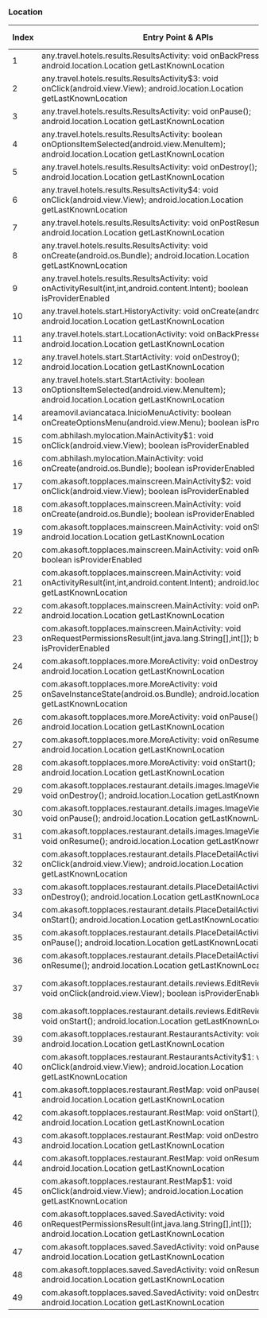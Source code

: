### Location
| Index | Entry Point & APIs | Screen shot | Resource id | Label |
| ------------- | ------------- | ------------- |-------------|-------------|
| 1 | any.travel.hotels.results.ResultsActivity: void onBackPressed(); android.location.Location getLastKnownLocation | ![](C:\Users\hfu\Documents\COSMOS\output\py\Play_win8\Travel_Local\any.travel.hotels\any.travel.hotels.results.ResultsActivity.png) |  | |
| 2 | any.travel.hotels.results.ResultsActivity$3: void onClick(android.view.View); android.location.Location getLastKnownLocation | ![](C:\Users\hfu\Documents\COSMOS\output\py\Play_win8\Travel_Local\any.travel.hotels\any.travel.hotels.results.ResultsActivity.png) |  | |
| 3 | any.travel.hotels.results.ResultsActivity: void onPause(); android.location.Location getLastKnownLocation | ![](C:\Users\hfu\Documents\COSMOS\output\py\Play_win8\Travel_Local\any.travel.hotels\any.travel.hotels.results.ResultsActivity.png) |  | |
| 4 | any.travel.hotels.results.ResultsActivity: boolean onOptionsItemSelected(android.view.MenuItem); android.location.Location getLastKnownLocation | ![](C:\Users\hfu\Documents\COSMOS\output\py\Play_win8\Travel_Local\any.travel.hotels\any.travel.hotels.results.ResultsActivity.png) |  | |
| 5 | any.travel.hotels.results.ResultsActivity: void onDestroy(); android.location.Location getLastKnownLocation | ![](C:\Users\hfu\Documents\COSMOS\output\py\Play_win8\Travel_Local\any.travel.hotels\any.travel.hotels.results.ResultsActivity.png) |  | |
| 6 | any.travel.hotels.results.ResultsActivity$4: void onClick(android.view.View); android.location.Location getLastKnownLocation | ![](C:\Users\hfu\Documents\COSMOS\output\py\Play_win8\Travel_Local\any.travel.hotels\any.travel.hotels.results.ResultsActivity.png) |  | |
| 7 | any.travel.hotels.results.ResultsActivity: void onPostResume(); android.location.Location getLastKnownLocation | ![](C:\Users\hfu\Documents\COSMOS\output\py\Play_win8\Travel_Local\any.travel.hotels\any.travel.hotels.results.ResultsActivity.png) |  | |
| 8 | any.travel.hotels.results.ResultsActivity: void onCreate(android.os.Bundle); android.location.Location getLastKnownLocation | ![](C:\Users\hfu\Documents\COSMOS\output\py\Play_win8\Travel_Local\any.travel.hotels\any.travel.hotels.results.ResultsActivity.png) |  | |
| 9 | any.travel.hotels.results.ResultsActivity: void onActivityResult(int,int,android.content.Intent); boolean isProviderEnabled | ![](C:\Users\hfu\Documents\COSMOS\output\py\Play_win8\Travel_Local\any.travel.hotels\any.travel.hotels.results.ResultsActivity.png) |  | |
| 10 | any.travel.hotels.start.HistoryActivity: void onCreate(android.os.Bundle); android.location.Location getLastKnownLocation | ![](C:\Users\hfu\Documents\COSMOS\output\py\Play_win8\Travel_Local\any.travel.hotels\any.travel.hotels.start.HistoryActivity.png) |  | |
| 11 | any.travel.hotels.start.LocationActivity: void onBackPressed(); android.location.Location getLastKnownLocation | ![](C:\Users\hfu\Documents\COSMOS\output\py\Play_win8\Travel_Local\any.travel.hotels\any.travel.hotels.start.LocationActivity.png) |  | T |
| 12 | any.travel.hotels.start.StartActivity: void onDestroy(); android.location.Location getLastKnownLocation | ![](C:\Users\hfu\Documents\COSMOS\output\py\Play_win8\Travel_Local\any.travel.hotels\any.travel.hotels.start.StartActivity.png) |  | |
| 13 | any.travel.hotels.start.StartActivity: boolean onOptionsItemSelected(android.view.MenuItem); android.location.Location getLastKnownLocation | ![](C:\Users\hfu\Documents\COSMOS\output\py\Play_win8\Travel_Local\any.travel.hotels\any.travel.hotels.start.StartActivity.png) |  | |
| 14 | areamovil.aviancataca.InicioMenuActivity: boolean onCreateOptionsMenu(android.view.Menu); boolean isProviderEnabled | ![](C:\Users\hfu\Documents\COSMOS\output\py\Play_win8\Travel_Local\areamovil.aviancataca\areamovil.aviancataca.InicioMenuActivity.png) |  | |
| 15 | com.abhilash.mylocation.MainActivity$1: void onClick(android.view.View); boolean isProviderEnabled | ![](C:\Users\hfu\Documents\COSMOS\output\py\Play_win8\Travel_Local\com.abhilash.mylocation\com.abhilash.mylocation.MainActivity.png) |  | T |
| 16 | com.abhilash.mylocation.MainActivity: void onCreate(android.os.Bundle); boolean isProviderEnabled | ![](C:\Users\hfu\Documents\COSMOS\output\py\Play_win8\Travel_Local\com.abhilash.mylocation\com.abhilash.mylocation.MainActivity.png) |  | |
| 17 | com.akasoft.topplaces.mainscreen.MainActivity$2: void onClick(android.view.View); boolean isProviderEnabled | ![](C:\Users\hfu\Documents\COSMOS\output\py\Play_win8\Travel_Local\com.akasoft.topplaces\com.akasoft.topplaces.mainscreen.MainActivity.png) |  | T |
| 18 | com.akasoft.topplaces.mainscreen.MainActivity: void onCreate(android.os.Bundle); boolean isProviderEnabled | ![](C:\Users\hfu\Documents\COSMOS\output\py\Play_win8\Travel_Local\com.akasoft.topplaces\com.akasoft.topplaces.mainscreen.MainActivity.png) |  | |
| 19 | com.akasoft.topplaces.mainscreen.MainActivity: void onStart(); android.location.Location getLastKnownLocation | ![](C:\Users\hfu\Documents\COSMOS\output\py\Play_win8\Travel_Local\com.akasoft.topplaces\com.akasoft.topplaces.mainscreen.MainActivity.png) |  | |
| 20 | com.akasoft.topplaces.mainscreen.MainActivity: void onResume(); boolean isProviderEnabled | ![](C:\Users\hfu\Documents\COSMOS\output\py\Play_win8\Travel_Local\com.akasoft.topplaces\com.akasoft.topplaces.mainscreen.MainActivity.png) |  | |
| 21 | com.akasoft.topplaces.mainscreen.MainActivity: void onActivityResult(int,int,android.content.Intent); android.location.Location getLastKnownLocation | ![](C:\Users\hfu\Documents\COSMOS\output\py\Play_win8\Travel_Local\com.akasoft.topplaces\com.akasoft.topplaces.mainscreen.MainActivity.png) |  | |
| 22 | com.akasoft.topplaces.mainscreen.MainActivity: void onPause(); android.location.Location getLastKnownLocation | ![](C:\Users\hfu\Documents\COSMOS\output\py\Play_win8\Travel_Local\com.akasoft.topplaces\com.akasoft.topplaces.mainscreen.MainActivity.png) |  | |
| 23 | com.akasoft.topplaces.mainscreen.MainActivity: void onRequestPermissionsResult(int,java.lang.String[],int[]); boolean isProviderEnabled | ![](C:\Users\hfu\Documents\COSMOS\output\py\Play_win8\Travel_Local\com.akasoft.topplaces\com.akasoft.topplaces.mainscreen.MainActivity.png) |  | |
| 24 | com.akasoft.topplaces.more.MoreActivity: void onDestroy(); android.location.Location getLastKnownLocation | ![](C:\Users\hfu\Documents\COSMOS\output\py\Play_win8\Travel_Local\com.akasoft.topplaces\com.akasoft.topplaces.more.MoreActivity.png) |  | |
| 25 | com.akasoft.topplaces.more.MoreActivity: void onSaveInstanceState(android.os.Bundle); android.location.Location getLastKnownLocation | ![](C:\Users\hfu\Documents\COSMOS\output\py\Play_win8\Travel_Local\com.akasoft.topplaces\com.akasoft.topplaces.more.MoreActivity.png) |  | |
| 26 | com.akasoft.topplaces.more.MoreActivity: void onPause(); android.location.Location getLastKnownLocation | ![](C:\Users\hfu\Documents\COSMOS\output\py\Play_win8\Travel_Local\com.akasoft.topplaces\com.akasoft.topplaces.more.MoreActivity.png) |  | |
| 27 | com.akasoft.topplaces.more.MoreActivity: void onResume(); android.location.Location getLastKnownLocation | ![](C:\Users\hfu\Documents\COSMOS\output\py\Play_win8\Travel_Local\com.akasoft.topplaces\com.akasoft.topplaces.more.MoreActivity.png) |  | |
| 28 | com.akasoft.topplaces.more.MoreActivity: void onStart(); android.location.Location getLastKnownLocation | ![](C:\Users\hfu\Documents\COSMOS\output\py\Play_win8\Travel_Local\com.akasoft.topplaces\com.akasoft.topplaces.more.MoreActivity.png) |  |T |
| 29 | com.akasoft.topplaces.restaurant.details.images.ImageViewPagerGalary: void onDestroy(); android.location.Location getLastKnownLocation | ![](C:\Users\hfu\Documents\COSMOS\output\py\Play_win8\Travel_Local\com.akasoft.topplaces\com.akasoft.topplaces.restaurant.details.images.ImageViewPagerGalary.png) |  | |
| 30 | com.akasoft.topplaces.restaurant.details.images.ImageViewPagerGalary: void onPause(); android.location.Location getLastKnownLocation | ![](C:\Users\hfu\Documents\COSMOS\output\py\Play_win8\Travel_Local\com.akasoft.topplaces\com.akasoft.topplaces.restaurant.details.images.ImageViewPagerGalary.png) |  | |
| 31 | com.akasoft.topplaces.restaurant.details.images.ImageViewPagerGalary: void onResume(); android.location.Location getLastKnownLocation | ![](C:\Users\hfu\Documents\COSMOS\output\py\Play_win8\Travel_Local\com.akasoft.topplaces\com.akasoft.topplaces.restaurant.details.images.ImageViewPagerGalary.png) |  | |
| 32 | com.akasoft.topplaces.restaurant.details.PlaceDetailActivityNew$2: void onClick(android.view.View); android.location.Location getLastKnownLocation | ![](C:\Users\hfu\Documents\COSMOS\output\py\Play_win8\Travel_Local\com.akasoft.topplaces\com.akasoft.topplaces.restaurant.details.PlaceDetailActivityNew.png) |  | |
| 33 | com.akasoft.topplaces.restaurant.details.PlaceDetailActivityNew: void onDestroy(); android.location.Location getLastKnownLocation | ![](C:\Users\hfu\Documents\COSMOS\output\py\Play_win8\Travel_Local\com.akasoft.topplaces\com.akasoft.topplaces.restaurant.details.PlaceDetailActivityNew.png) |  | |
| 34 | com.akasoft.topplaces.restaurant.details.PlaceDetailActivityNew: void onStart(); android.location.Location getLastKnownLocation | ![](C:\Users\hfu\Documents\COSMOS\output\py\Play_win8\Travel_Local\com.akasoft.topplaces\com.akasoft.topplaces.restaurant.details.PlaceDetailActivityNew.png) |  | |
| 35 | com.akasoft.topplaces.restaurant.details.PlaceDetailActivityNew: void onPause(); android.location.Location getLastKnownLocation | ![](C:\Users\hfu\Documents\COSMOS\output\py\Play_win8\Travel_Local\com.akasoft.topplaces\com.akasoft.topplaces.restaurant.details.PlaceDetailActivityNew.png) |  | |
| 36 | com.akasoft.topplaces.restaurant.details.PlaceDetailActivityNew: void onResume(); android.location.Location getLastKnownLocation | ![](C:\Users\hfu\Documents\COSMOS\output\py\Play_win8\Travel_Local\com.akasoft.topplaces\com.akasoft.topplaces.restaurant.details.PlaceDetailActivityNew.png) |  | |
| 37 | com.akasoft.topplaces.restaurant.details.reviews.EditReviewActivity$2: void onClick(android.view.View); boolean isProviderEnabled | ![](C:\Users\hfu\Documents\COSMOS\output\py\Play_win8\Travel_Local\com.akasoft.topplaces\com.akasoft.topplaces.restaurant.details.reviews.EditReviewActivity.png) | {'2131689969': <sensitive_component.SensitiveComponent.SensitiveView object at 0x09213D30>} | F |
| 38 | com.akasoft.topplaces.restaurant.details.reviews.EditReviewActivity: void onStart(); android.location.Location getLastKnownLocation | ![](C:\Users\hfu\Documents\COSMOS\output\py\Play_win8\Travel_Local\com.akasoft.topplaces\com.akasoft.topplaces.restaurant.details.reviews.EditReviewActivity.png) |  | |
| 39 | com.akasoft.topplaces.restaurant.RestaurantsActivity: void onResume(); android.location.Location getLastKnownLocation | ![](C:\Users\hfu\Documents\COSMOS\output\py\Play_win8\Travel_Local\com.akasoft.topplaces\com.akasoft.topplaces.restaurant.RestaurantsActivity.png) |  | |
| 40 | com.akasoft.topplaces.restaurant.RestaurantsActivity$1: void onClick(android.view.View); android.location.Location getLastKnownLocation | ![](C:\Users\hfu\Documents\COSMOS\output\py\Play_win8\Travel_Local\com.akasoft.topplaces\com.akasoft.topplaces.restaurant.RestaurantsActivity.png) |  | |
| 41 | com.akasoft.topplaces.restaurant.RestMap: void onPause(); android.location.Location getLastKnownLocation | ![](C:\Users\hfu\Documents\COSMOS\output\py\Play_win8\Travel_Local\com.akasoft.topplaces\com.akasoft.topplaces.restaurant.RestMap.png) |  | |
| 42 | com.akasoft.topplaces.restaurant.RestMap: void onStart(); android.location.Location getLastKnownLocation | ![](C:\Users\hfu\Documents\COSMOS\output\py\Play_win8\Travel_Local\com.akasoft.topplaces\com.akasoft.topplaces.restaurant.RestMap.png) |  | |
| 43 | com.akasoft.topplaces.restaurant.RestMap: void onDestroy(); android.location.Location getLastKnownLocation | ![](C:\Users\hfu\Documents\COSMOS\output\py\Play_win8\Travel_Local\com.akasoft.topplaces\com.akasoft.topplaces.restaurant.RestMap.png) |  | |
| 44 | com.akasoft.topplaces.restaurant.RestMap: void onResume(); android.location.Location getLastKnownLocation | ![](C:\Users\hfu\Documents\COSMOS\output\py\Play_win8\Travel_Local\com.akasoft.topplaces\com.akasoft.topplaces.restaurant.RestMap.png) |  | |
| 45 | com.akasoft.topplaces.restaurant.RestMap$1: void onClick(android.view.View); android.location.Location getLastKnownLocation | ![](C:\Users\hfu\Documents\COSMOS\output\py\Play_win8\Travel_Local\com.akasoft.topplaces\com.akasoft.topplaces.restaurant.RestMap.png) |  | |
| 46 | com.akasoft.topplaces.saved.SavedActivity: void onRequestPermissionsResult(int,java.lang.String[],int[]); android.location.Location getLastKnownLocation | ![](C:\Users\hfu\Documents\COSMOS\output\py\Play_win8\Travel_Local\com.akasoft.topplaces\com.akasoft.topplaces.saved.SavedActivity.png) |  | |
| 47 | com.akasoft.topplaces.saved.SavedActivity: void onPause(); android.location.Location getLastKnownLocation | ![](C:\Users\hfu\Documents\COSMOS\output\py\Play_win8\Travel_Local\com.akasoft.topplaces\com.akasoft.topplaces.saved.SavedActivity.png) |  | |
| 48 | com.akasoft.topplaces.saved.SavedActivity: void onResume(); android.location.Location getLastKnownLocation | ![](C:\Users\hfu\Documents\COSMOS\output\py\Play_win8\Travel_Local\com.akasoft.topplaces\com.akasoft.topplaces.saved.SavedActivity.png) |  | |
| 49 | com.akasoft.topplaces.saved.SavedActivity: void onDestroy(); android.location.Location getLastKnownLocation | ![](C:\Users\hfu\Documents\COSMOS\output\py\Play_win8\Travel_Local\com.akasoft.topplaces\com.akasoft.topplaces.saved.SavedActivity.png) |  | |
